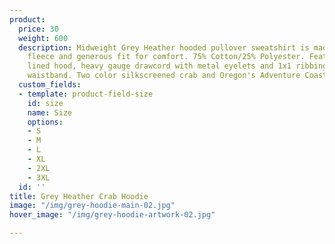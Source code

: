 ```yaml
---
product:
  price: 30
  weight: 600
  description: Midweight Grey Heather hooded pullover sweatshirt is made with soft,
    fleece and generous fit for comfort. 75% Cotton/25% Polyester. Features a jersey
    lined hood, heavy gauge drawcord with metal eyelets and 1x1 ribbing at cuffs and
    waistband. Two color silkscreened crab and Oregon's Adventure Coast Logo.
  custom_fields:
  - template: product-field-size
    id: size
    name: Size
    options:
    - S
    - M
    - L
    - XL
    - 2XL
    - 3XL
  id: ''
title: Grey Heather Crab Hoodie
image: "/img/grey-hoodie-main-02.jpg"
hover_image: "/img/grey-hoodie-artwork-02.jpg"

---
```

